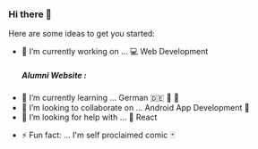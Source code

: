 ### Hi there 👋

<!--
**iftakharopu/iftakharopu** is a ✨ _special_ ✨ repository because its `README.md` (this file) appears on your GitHub profile. -->

Here are some ideas to get you started:

- 🔭 I’m currently working on ... :computer: Web Development 
  ##### Alumni Website :
- 🌱 I’m currently learning ... German :de: :book: :beer:
- 👯 I’m looking to collaborate on ... Android App Development :notebook_with_decorative_cover:
- 🤔 I’m looking for help with ... :iphone: React
<!-- - 💬 Ask me about ...
- 📫 How to reach me: ... iftakharopu27@gmail.com
- 😄 Pronouns: ... ef-tae-kh-ar--o-pu :penguin: -->
- ⚡ Fun fact: ... I'm self proclaimed comic :black_joker: 

